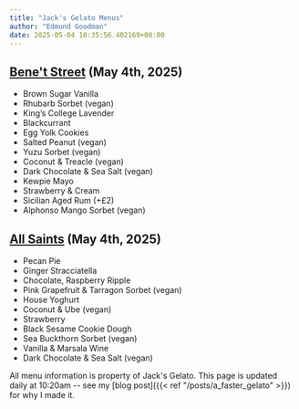 ```yaml
---
title: "Jack's Gelato Menus"
author: "Edmund Goodman"
date: 2025-05-04 10:35:56.402169+00:00
---
```


## [Bene't Street](https://www.jacksgelato.com/bene-t-street-menu) (May 4th, 2025)

- Brown Sugar Vanilla
- Rhubarb Sorbet (vegan)
- King’s College Lavender
- Blackcurrant
- Egg Yolk Cookies
- Salted Peanut (vegan)
- Yuzu Sorbet (vegan)
- Coconut & Treacle (vegan)
- Dark Chocolate & Sea Salt (vegan)
- Kewpie Mayo
- Strawberry & Cream
- Sicilian Aged Rum (+£2)
- Alphonso Mango Sorbet (vegan)


## [All Saints](https://www.jacksgelato.com/all-saints-menu) (May 4th, 2025)

- Pecan Pie
- Ginger Stracciatella
- Chocolate, Raspberry Ripple
- Pink Grapefruit & Tarragon Sorbet (vegan)
- House Yoghurt
- Coconut & Ube (vegan)
- Strawberry
- Black Sesame Cookie Dough
- Sea Buckthorn Sorbet (vegan)
- Vanilla & Marsala Wine
- Dark Chocolate & Sea Salt (vegan)

All menu information is property of Jack's Gelato. This page is
updated daily at 10:20am -- see my
[blog post]({{< ref "/posts/a_faster_gelato" >}}) for why I made it.
